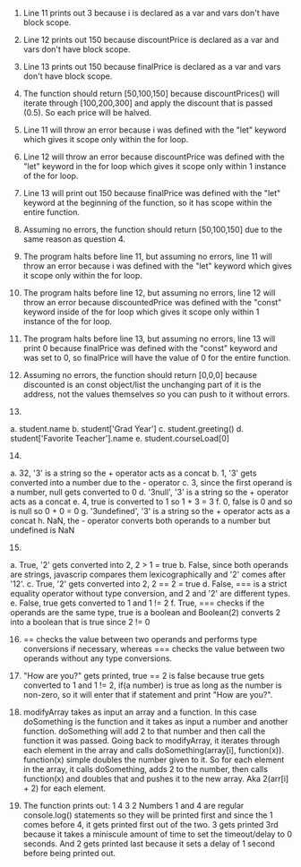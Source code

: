 1. Line 11 prints out 3 because i is declared as a var and vars don't have block scope.
2. Line 12 prints out 150 because discountPrice is declared as a var and vars don't have block scope.
3. Line 13 prints out 150 because finalPrice is declared as a var and vars don't have block scope.
4. The function should return [50,100,150] because discountPrices() will iterate through [100,200,300] and apply the discount that is passed (0.5). So each price will be halved.

5. Line 11 will throw an error because i was defined with the "let" keyword which gives it scope only within the for loop.
6. Line 12 will throw an error because discountPrice was defined with the "let" keyword in the for loop which gives it scope only within 1 instance of the for loop.
7. Line 13 will print out 150 because finalPrice was defined with the "let" keyword at the beginning of the function, so it has scope within the entire function.
8. Assuming no errors, the function should return [50,100,150] due to the same reason as question 4.

9. The program halts before line 11, but assuming no errors, line 11 will throw an error because i was defined with the "let" keyword which gives it scope only within the for loop.
10. The program halts before line 12, but assuming no errors, line 12 will throw an error because discountedPrice was defined with the "const" keyword inside of the for loop which gives it scope only within 1 instance of the for loop.
11. The program halts before line 13, but assuming no errors, line 13 will print 0 because finalPrice was defined with the "const" keyword and was set to 0, so finalPrice will have the value of 0 for the entire function.
12. Assuming no errors, the function should return [0,0,0] because discounted is an const object/list the unchanging part of it is the address, not the values themselves so you can push to it without errors.

13.
  a. student.name
  b. student['Grad Year']
  c. student.greeting()
  d. student['Favorite Teacher'].name
  e. student.courseLoad[0]

14.
  a. 32, '3' is a string so the + operator acts as a concat
  b. 1, '3' gets converted into a number due to the - operator
  c. 3, since the first operand is a number, null gets converted to 0
  d. '3null', '3' is a string so the + operator acts as a concat
  e. 4, true is converted to 1 so 1 + 3 = 3
  f. 0, false is 0 and so is null so 0 + 0 = 0
  g. '3undefined', '3' is a string so the + operator acts as a concat
  h. NaN, the - operator converts both operands to a number but undefined is NaN

15.
  a. True, '2' gets converted into 2, 2 > 1 = true
  b. False, since both operands are strings, javascrip compares them lexicographically and '2' comes after '12'.
  c. True, '2' gets converted into 2, 2 == 2 = true
  d. False, === is a strict equality operator without type conversion, and 2 and '2' are different types.
  e. False, true gets converted to 1 and 1 != 2
  f. True, === checks if the operands are the same type, true is a boolean and Boolean(2) converts 2 into a boolean that is true since 2 != 0

16. == checks the value between two operands and performs type conversions if necessary, whereas === checks the value between two operands without any type conversions.

17. "How are you?" gets printed, true == 2 is false because true gets converted to 1 and 1 != 2, if(a number) is true as long as the number is non-zero, so it will enter that if statement and print "How are you?".

19. modifyArray takes as input an array and a function. In this case doSomething is the function and it takes as input a number and another function. doSomething will add 2 to that number and then call the function it was passed. Going back to modifyArray, it iterates through each element in the array and calls doSomething(array[i], function(x)). function(x) simple doubles the number given to it. So for each element in the array, it calls doSomething, adds 2 to the number, then calls function(x) and doubles that and pushes it to the new array. Aka 2(arr[i] + 2) for each element.

21. The function prints out:
1
4
3
2
Numbers 1 and 4 are regular console.log() statements so they will be printed first and since the 1 comes before 4, it gets printed first out of the two. 3 gets printed 3rd because it takes a miniscule amount of time to set the timeout/delay to 0 seconds. And 2 gets printed last because it sets a delay of 1 second before being printed out.
